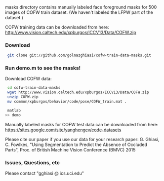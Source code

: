 masks directory contains manually labeled face foreground masks for 
500 images of COFW train dataset. (We haven't labeled the LFPW part of the dataset.)

COFW training data can be downloaded from here:
http://www.vision.caltech.edu/xpburgos/ICCV13/Data/COFW.zip


### Download
``` sh
 git clone git://github.com/golnazghiasi/cofw-train-data-masks.git
```

### Run demo.m to see the masks!
Download COFW data:
``` sh
 cd cofw-train-data-masks
 wget http://www.vision.caltech.edu/xpburgos/ICCV13/Data/COFW.zip
 unzip COFW.zip
 mv common/xpburgos/behavior/code/pose/COFW_train.mat .
```
``` sh
 matlab
>> demo
```

Manually labeled masks for COFW test data can be downloaded from here:
https://sites.google.com/site/yanghengcv/code-datasets

Please cite our paper if you use our data for your research paper:
G. Ghiasi, C. Fowlkes, "Using Segmentation to Predict the Absence of Occluded Parts",
Proc. of British Machine Vision Conference (BMVC) 2015 


### Issues, Questions, etc
Please contact "gghiasi @ ics.uci.edu"